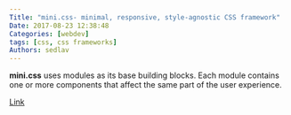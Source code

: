 ```yaml
---
Title: "mini.css- minimal, responsive, style-agnostic CSS framework"
Date: 2017-08-23 12:38:48
Categories: [webdev]
tags: [css, css frameworks]
Authors: sedlav
---
```


**mini.css** uses modules as its base building blocks. Each module contains one or more components that affect the same part of the user experience. 

[Link](https://minicss.org/)
